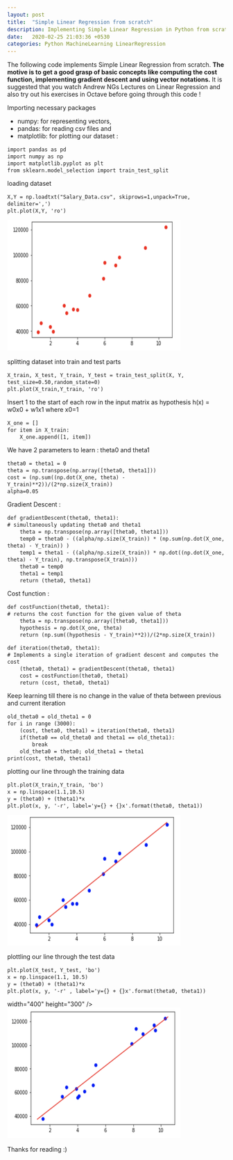 ```yaml
---
layout: post
title:  "Simple Linear Regression from scratch"
description: Implementing Simple Linear Regression in Python from scratch
date:   2020-02-25 21:03:36 +0530
categories: Python MachineLearning LinearRegression
---
```


The following code implements Simple Linear Regression from scratch. **The motive is to get a good grasp of basic concepts like computing the cost function, implementing gradient descent and using vector notations.** It is suggested that you watch Andrew NGs Lectures on Linear Regression and also try out his exercises in Octave before going through this code !

Importing necessary packages
- numpy: for representing vectors,
- pandas: for reading csv files and
- matplotlib: for plotting our dataset :
```
import pandas as pd
import numpy as np
import matplotlib.pyplot as plt
from sklearn.model_selection import train_test_split
```

loading dataset
```
X,Y = np.loadtxt("Salary_Data.csv", skiprows=1,unpack=True, delimiter=',')
plt.plot(X,Y, 'ro')
```

<img src = "https://raw.githubusercontent.com/SurajSubramanian/SurajSubramanian.github.io/master/_posts/images/scatterplot.png" width="400" height="300" /> 

splitting dataset into train and test parts

```
X_train, X_test, Y_train, Y_test = train_test_split(X, Y, test_size=0.50,random_state=0)
plt.plot(X_train,Y_train, 'ro')
```

Insert 1 to the start of each row in the input matrix as hypothesis h(x) = w0x0 + w1x1 where x0=1

```
X_one = []
for item in X_train:
    X_one.append([1, item])
```

We have 2 parameters to learn : theta0 and theta1

```
theta0 = theta1 = 0
theta = np.transpose(np.array([theta0, theta1]))
cost = (np.sum((np.dot(X_one, theta) - Y_train)**2))/(2*np.size(X_train))
alpha=0.05
```

Gradient Descent :
```
def gradientDescent(theta0, theta1):
# simultaneously updating theta0 and theta1
    theta = np.transpose(np.array([theta0, theta1]))
    temp0 = theta0 - ((alpha/np.size(X_train)) * (np.sum(np.dot(X_one, theta) - Y_train)) )
    temp1 = theta1 - ((alpha/np.size(X_train)) * np.dot((np.dot(X_one, theta) - Y_train), np.transpose(X_train)))
    theta0 = temp0
    theta1 = temp1
    return (theta0, theta1)
```
Cost function :
```
def costFunction(theta0, theta1):
# returns the cost function for the given value of theta
    theta = np.transpose(np.array([theta0, theta1]))
    hypothesis = np.dot(X_one, theta)
    return (np.sum((hypothesis - Y_train)**2))/(2*np.size(X_train))
```
```
def iteration(theta0, theta1):
# Implements a single iteration of gradient descent and computes the cost
    (theta0, theta1) = gradientDescent(theta0, theta1)
    cost = costFunction(theta0, theta1)
    return (cost, theta0, theta1)
```
Keep learning till there is no change in the value of theta between previous and current iteration
```
old_theta0 = old_theta1 = 0
for i in range (3000):
    (cost, theta0, theta1) = iteration(theta0, theta1)
    if(theta0 == old_theta0 and theta1 == old_theta1):
        break
    old_theta0 = theta0; old_theta1 = theta1
print(cost, theta0, theta1)
```
plotting our line through the training data
```
plt.plot(X_train,Y_train, 'bo')
x = np.linspace(1.1,10.5)
y = (theta0) + (theta1)*x
plt.plot(x, y, '-r', label='y={} + {}x'.format(theta0, theta1))
```

<img src = "https://raw.githubusercontent.com/SurajSubramanian/SurajSubramanian.github.io/master/_posts/images/fit_through_traindata.png" width="400" height="300" /> 

plottling our line through the test data

```
plt.plot(X_test, Y_test, 'bo')
x = np.linspace(1.1, 10.5)
y = (theta0) + (theta1)*x
plt.plot(x, y, '-r' , label='y={} + {}x'.format(theta0, theta1))
```
 width="400" height="300" /> 
<img src = "https://raw.githubusercontent.com/SurajSubramanian/SurajSubramanian.github.io/master/_posts/images/fit_through_testdata.png"  width="400" height="300" />

Thanks for reading :)
